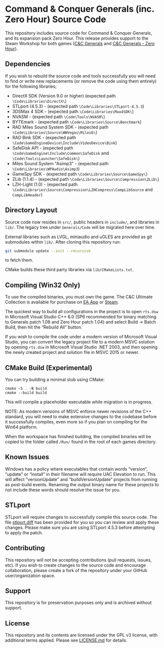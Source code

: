 
# Command & Conquer Generals (inc. Zero Hour) Source Code

This repository includes source code for Command & Conquer Generals, and its expansion pack Zero Hour. This release provides support to the Steam Workshop for both games ([C&C Generals](https://steamcommunity.com/workshop/browse/?appid=2229870) and [C&C Generals - Zero Hour](https://steamcommunity.com/workshop/browse/?appid=2732960)).


## Dependencies

If you wish to rebuild the source code and tools successfully you will need to find or write new replacements (or remove the code using them entirely) for the following libraries;

- DirectX SDK (Version 9.0 or higher) (expected path `\Code\Libraries\DirectX\`)
- STLport (4.5.3) - (expected path `\Code\Libraries\STLport-4.5.3`)
- 3DSMax 4 SDK - (expected path `\Code\Libraries\Max4SDK\`)
- NVASM - (expected path `\Code\Tools\NVASM\`)
- BYTEmark - (expected path `\Code\Libraries\Source\Benchmark`)
- RAD Miles Sound System SDK - (expected path `\Code\Libraries\Source\WWVegas\Miles6\`)
- RAD Bink SDK - (expected path `\Code\GameEngineDevice\Include\VideoDevice\Bink`)
- SafeDisk API - (expected path `\Code\GameEngine\Include\Common\SafeDisk` and `\Code\Tools\Launcher\SafeDisk\`)
- Miles Sound System "Asimp3" - (expected path `\Code\Libraries\WPAudio\Asimp3`)
- GameSpy SDK - (expected path `\Code\Libraries\Source\GameSpy\`)
- ZLib (1.1.4) - (expected path `\Code\Libraries\Source\Compression\ZLib\`)
- LZH-Light (1.0) - (expected path `\Code\Libraries\Source\Compression\LZHCompress\CompLibSource` and `CompLibHeader`)

## Directory Layout

Source code now resides in `src/`, public headers in `include/`, and libraries in `lib/`. The legacy tree under `Generals/Code` will be migrated here over time.

External libraries such as LVGL, miniaudio and uGLES are provided as git
submodules within `lib/`. After cloning this repository run:

```sh
git submodule update --init --recursive
```
to fetch them.

CMake builds these third party libraries via `lib/CMakeLists.txt`.

 

## Compiling (Win32 Only)

To use the compiled binaries, you must own the game. The C&C Ultimate Collection is available for purchase on [EA App](https://www.ea.com/en-gb/games/command-and-conquer/command-and-conquer-the-ultimate-collection/buy/pc) or [Steam](https://store.steampowered.com/bundle/39394/Command__Conquer_The_Ultimate_Collection/).

The quickest way to build all configurations in the project is to open `rts.dsw` in Microsoft Visual Studio C++ 6.0 (SP6 recommended for binary matching to Generals patch 1.08 and Zero Hour patch 1.04) and select Build -> Batch Build, then hit the “Rebuild All” button.

If you wish to compile the code under a modern version of Microsoft Visual Studio, you can convert the legacy project file to a modern MSVC solution by opening `rts.dsw` in Microsoft Visual Studio .NET 2003, and then opening the newly created project and solution file in MSVC 2015 or newer.

## CMake Build (Experimental)
You can try building a minimal stub using CMake:
```
cmake -S . -B build
cmake --build build
```
This will compile a placeholder executable while migration is in progress.

NOTE: As modern versions of MSVC enforce newer revisions of the C++ standard, you will need to make extensive changes to the codebase before it successfully compiles, even more so if you plan on compiling for the Win64 platform.

When the workspace has finished building, the compiled binaries will be copied to the folder called `/Run/` found in the root of each games directory. 
 


## Known Issues

Windows has a policy where executables that contain words “version”, “update” or “install” in their filename will require UAC Elevation to run. This will affect “versionUpdate” and “buildVersionUpdate” projects from running as post-build events. Renaming the output binary name for these projects to not include these words should resolve the issue for you.


## STLport
STLport will require changes to successfully compile this source code. The file [stlport.diff](stlport.diff) has been provided for you so you can review and apply these changes. Please make sure you are using STLport 4.5.3 before attempting to apply the patch.


## Contributing

This repository will not be accepting contributions (pull requests, issues, etc). If you wish to create changes to the source code and encourage collaboration, please create a fork of the repository under your GitHub user/organization space.


## Support

This repository is for preservation purposes only and is archived without support. 


## License

This repository and its contents are licensed under the GPL v3 license, with additional terms applied. Please see [LICENSE.md](LICENSE.md) for details.
